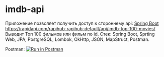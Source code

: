 # imdb-api

Приложение позволяет получить доступ к стороннему api: [Spring Boot ](https://rapidapi.com/rapihub-rapihub-default/api/imdb-top-100-movies/)https://rapidapi.com/rapihub-rapihub-default/api/imdb-top-100-movies/
Выводит Топ 100 фильмов или фильм по id.
Стек: Spring Boot, Sprting Web, JPA, PostgreSQL, Lombok, OkHttp, JSON, MapStruct, Postman.

Postman:
[![Run in Postman](https://run.pstmn.io/button.svg)](https://app.getpostman.com/run-collection/20021288-505d52a1-2fbf-4bd1-ae2a-5d9d90085760?action=collection%2Ffork&source=rip_markdown&collection-url=entityId%3D20021288-505d52a1-2fbf-4bd1-ae2a-5d9d90085760%26entityType%3Dcollection%26workspaceId%3D8dbeb6a7-c3ff-4d72-aa49-093ffebb6e29)
